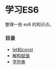 # 学习ES6

整理一些 es6 的知识点。

### 目录

- [let和const](doc/1.let.md)
- [解构赋值](doc/2.destructuring.md)
- [字符串](doc/3.string.md)